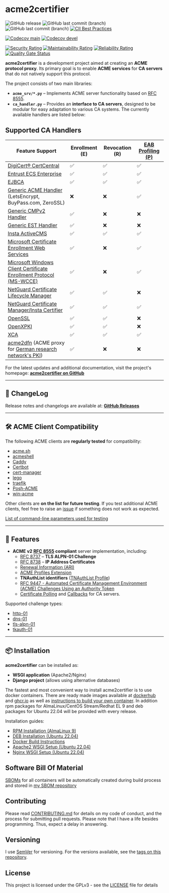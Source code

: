 <!-- markdownlint-disable MD013 -->

# acme2certifier

![GitHub release](https://img.shields.io/github/release/grindsa/acme2certifier.svg)
![GitHub last commit (branch)](https://img.shields.io/github/last-commit/grindsa/acme2certifier/master.svg?label=last%20commit%20into%20min)
![GitHub last commit (branch)](https://img.shields.io/github/last-commit/grindsa/acme2certifier/devel.svg?label=last%20commit%20into%20min-devel)
[![CII Best Practices](https://bestpractices.coreinfrastructure.org/projects/2581/badge)](https://bestpractices.coreinfrastructure.org/projects/2581)

[![Codecov main](https://img.shields.io/codecov/c/gh/grindsa/acme2certifier/branch/master?label=test%20coverage%20min)](https://app.codecov.io/gh/grindsa/acme2certifier/tree/min)
[![Codecov devel](https://img.shields.io/codecov/c/gh/grindsa/acme2certifier/branch/devel?label=test%20coverage%20min-devel)](https://app.codecov.io/gh/grindsa/acme2certifier/tree/min-devel)

[![Security Rating](https://sonarcloud.io/api/project_badges/measure?project=grindsa_acme2certifier&metric=security_rating)](https://sonarcloud.io/summary/overall?id=grindsa_acme2certifier&branch=min)
[![Maintainability Rating](https://sonarcloud.io/api/project_badges/measure?project=grindsa_acme2certifier&metric=sqale_rating)](https://sonarcloud.io/summary/new_code?id=grindsa_acme2certifier&branch=min)
[![Reliability Rating](https://sonarcloud.io/api/project_badges/measure?project=grindsa_acme2certifier&metric=reliability_rating)](https://sonarcloud.io/summary/overall?id=grindsa_acme2certifier&branch=min)
[![Quality Gate Status](https://sonarcloud.io/api/project_badges/measure?project=grindsa_acme2certifier&metric=alert_status)](https://sonarcloud.io/summary/overall?id=grindsa_acme2certifier&branch=min)

**acme2certifier** is a development project aimed at creating an **ACME protocol proxy**. Its primary goal is to enable **ACME services** for **CA servers** that do not natively support this protocol.

The project consists of two main libraries:

- **`acme_srv/*.py`** – Implements ACME server functionality based on [RFC 8555](https://tools.ietf.org/html/rfc8555).
- **`ca_handler.py`** – Provides an **interface to CA servers**, designed to be modular for easy adaptation to various CA systems.
  The currently available handlers are listed below:

## Supported CA Handlers

| Feature Support                                                                                                                                | Enrollment (E) | Revocation (R) | [EAB Profiling (P)](docs/eab_profiling.md) |
| ---------------------------------------------------------------------------------------------------------------------------------------------- | -------------- | -------------- | ------------------------------------------ |
| [DigiCert® CertCentral](docs/digicert.md)                                                                                                      | ✅             | ✅             | ✅                                         |
| [Entrust ECS Enterprise](docs/entrust.md)                                                                                                      | ✅             | ✅             | ✅                                         |
| [EJBCA](docs/ejbca.md)                                                                                                                         | ✅             | ✅             | ✅                                         |
| [Generic ACME Handler](docs/acme_ca.md) (LetsEncrypt, BuyPass.com, ZeroSSL)                                                                    | ❌             | ❌             | ✅                                         |
| [Generic CMPv2 Handler](docs/cmp.md)                                                                                                           | ✅             | ❌             | ❌                                         |
| [Generic EST Handler](docs/est.md)                                                                                                             | ✅             | ❌             | ❌                                         |
| [Insta ActiveCMS](docs/asa.md)                                                                                                                 | ✅             | ✅             | ✅                                         |
| [Microsoft Certificate Enrollment Web Services](docs/mscertsrv.md)                                                                             | ✅             | ❌             | ✅                                         |
| [Microsoft Windows Client Certificate Enrollment Protocol (MS-WCCE)](docs/mswcce.md)                                                           | ✅             | ❌             | ✅                                         |
| [NetGuard Certificate Lifecycle Manager](docs/nclm.md)                                                                                         | ✅             | ✅             | ❌                                         |
| [NetGuard Certificate Manager/Insta Certifier](docs/certifier.md)                                                                              | ✅             | ✅             | ✅                                         |
| [OpenSSL](docs/openssl.md)                                                                                                                     | ✅             | ✅             | ❌                                         |
| [OpenXPKI](docs/openxpki.md)                                                                                                                   | ✅             | ✅             | ❌                                         |
| [XCA](docs/xca.md)                                                                                                                             | ✅             | ✅             | ✅                                         |
| [acme2dfn](https://github.com/pfisterer/acme2dfn) (ACME proxy for [German research network's PKI](https://www.pki.dfn.de/ueberblick-dfn-pki/)) | ✅             | ❌             | ❌                                         |

For the latest updates and additional documentation, visit the project's homepage:
[**acme2certifier on GitHub**](https://github.com/grindsa/acme2certifier)

______________________________________________________________________

## 📌 ChangeLog

Release notes and changelogs are available at:
[**GitHub Releases**](https://github.com/grindsa/acme2certifier/releases)

______________________________________________________________________

## 🛠 ACME Client Compatibility

The following ACME clients are **regularly tested** for compatibility:

- [acme.sh](https://github.com/Neilpang/acme.sh)
- [acmeshell](https://github.com/cpu/acmeshell/)
- [Caddy](https://caddyserver.com/docs/automatic-https)
- [Certbot](https://certbot.eff.org/)
- [cert-manager](docs/cert-mgr.md)
- [lego](https://github.com/go-acme/lego)
- [traefik](https://traefik.io/)
- [Posh-ACME](https://github.com/rmbolger/Posh-ACME)
- [win-acme](https://www.win-acme.com/)

Other clients are **on the list for future testing**.
If you test additional ACME clients, feel free to raise an [issue](https://github.com/grindsa/acme2certifier/issues/new) if something does not work as expected.

[List of command-line parameters used for testing](docs/acme-clients.md)

______________________________________________________________________

## 🚀 Features

- **ACME v2 [RFC 8555](https://www.rfc-editor.org/rfc/rfc8555.html) compliant** server implementation, including:
  - [RFC 8737](https://www.rfc-editor.org/rfc/rfc8737.html) – **TLS ALPN-01 Challenge**
  - [RFC 8738](https://www.rfc-editor.org/rfc/rfc8738.html) – **IP Address Certificates**
  - [Renewal Information (ARI)](https://datatracker.ietf.org/doc/draft-ietf-acme-ari/)
  - [ACME Profiles Extension](docs/acme_profiling.md)
  - **TNAuthList identifiers** ([TNAuthList Profile](docs/tnauthlist.md))
  - [RFC 9447 - Automated Certificate Management Environment (ACME) Challenges Using an Authority Token](https://www.rfc-editor.org/rfc/rfc9447)
  - [Certificate Polling](docs/poll.md) and [Callbacks](docs/trigger.md) for CA servers.

Supported challenge types:

- [http-01](https://tools.ietf.org/html/rfc8555#section-8.3)
- [dns-01](https://tools.ietf.org/html/rfc8555#section-8.4)
- [tls-alpn-01](https://tools.ietf.org/html/rfc8737)
- [tkauth-01](https://www.rfc-editor.org/rfc/rfc9447)

______________________________________________________________________

## 📦 Installation

**acme2certifier** can be installed as:

- **WSGI application** (Apache2/Nginx)
- **Django project** (allows using alternative databases)

The fastest and most convenient way to install acme2certifier is to use docker containers. There are ready made images available at [dockerhub](https://hub.docker.com/r/grindsa/acme2certifier) and [ghcr.io](https://github.com/grindsa?tab=packages&ecosystem=container) as well as [instructions to build your own container](examples/Docker/).
In addition rpm packages for AlmaLinux/CentOS Stream/Redhat EL 9 and deb packages for Ubuntu 22.04 will be provided with every release.

Installation guides:

- [RPM Installation (AlmaLinux 9)](docs/install_rpm.md)
- [DEB Installation (Ubuntu 22.04)](docs/install_deb.md)
- [Docker Build Instructions](examples/Docker/)
- [Apache2 WSGI Setup (Ubuntu 22.04)](docs/install_apache2_wsgi.md)
- [Nginx WSGI Setup (Ubuntu 22.04)](docs/install_nginx_wsgi_ub22.md)

## Software Bill Of Material

[SBOMs](https://www.linuxfoundation.org/blog/blog/what-is-an-sbom) for all containers will be automatically created during build process and stored in [my SBOM repository](https://github.com/grindsa/sbom/tree/main/sbom/acme2certifier)

## Contributing

Please read [CONTRIBUTING.md](docs/CONTRIBUTING.md) for details on my code of conduct, and the process for submitting pull requests. Please note that I have a life besides programming. Thus, expect a delay in answering.

## Versioning

I use [SemVer](http://semver.org/) for versioning. For the versions available, see the [tags on this repository](https://github.com/grindsa/dkb-robo/tags).

## License

This project is licensed under the GPLv3 - see the [LICENSE](LICENSE) file for details
